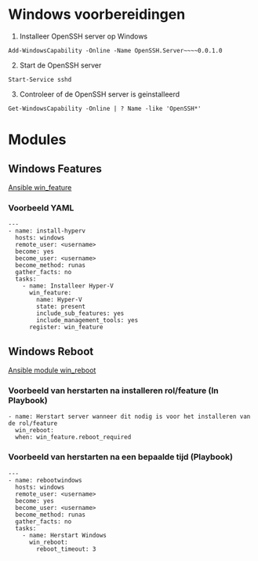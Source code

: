 
# Windows voorbereidingen

1. Installeer OpenSSH server op Windows

```Add-WindowsCapability -Online -Name OpenSSH.Server~~~~0.0.1.0```

2. Start de OpenSSH server

```Start-Service sshd```

3. Controleer of de OpenSSH server is geinstalleerd

```Get-WindowsCapability -Online | ? Name -like 'OpenSSH*'```


# Modules

## Windows Features
[Ansible win_feature](https://docs.ansible.com/ansible/2.8/modules/win_feature_module.html)

### Voorbeeld YAML
```
---
- name: install-hyperv
  hosts: windows
  remote_user: <username>
  become: yes
  become_user: <username>
  become_method: runas
  gather_facts: no
  tasks:
    - name: Installeer Hyper-V
      win_feature:
        name: Hyper-V
        state: present
        include_sub_features: yes
        include_management_tools: yes
      register: win_feature
```

## Windows Reboot
[Ansible module win_reboot](https://docs.ansible.com/ansible/latest/collections/ansible/windows/win_reboot_module.html)

### Voorbeeld van herstarten na installeren rol/feature (In Playbook)

```
- name: Herstart server wanneer dit nodig is voor het installeren van de rol/feature
  win_reboot:
  when: win_feature.reboot_required  
```

### Voorbeeld van herstarten na een bepaalde tijd (Playbook)

```
---
- name: rebootwindows
  hosts: windows
  remote_user: <username>
  become: yes
  become_user: <username>
  become_method: runas
  gather_facts: no
  tasks:
    - name: Herstart Windows
      win_reboot:
        reboot_timeout: 3
```